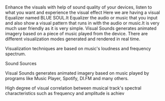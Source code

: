 Enhance the visuals with help of sound quality of your devices, listen to what you want and experience the visual effect
Here we are having a visual Equalizer named BLUE SOUL.It Equalizer the audio or music that you input and also show a visual pattern that runs in with the audio or music.It is very much user friendly as it is very simple.
Visual Sounds generates animated imagery based on a piece of music played from the device. There are different visualization modes generated and rendered in real time.

Visualization techniques are based on music's loudness and frequency spectrum.

Sound Sources

Visual Sounds generates animated imagery based on music played by programs like Music Player, Spotify, DI.FM and many others.

High degree of visual correlation between musical track's spectral characteristics such as frequency and amplitude is achiev
